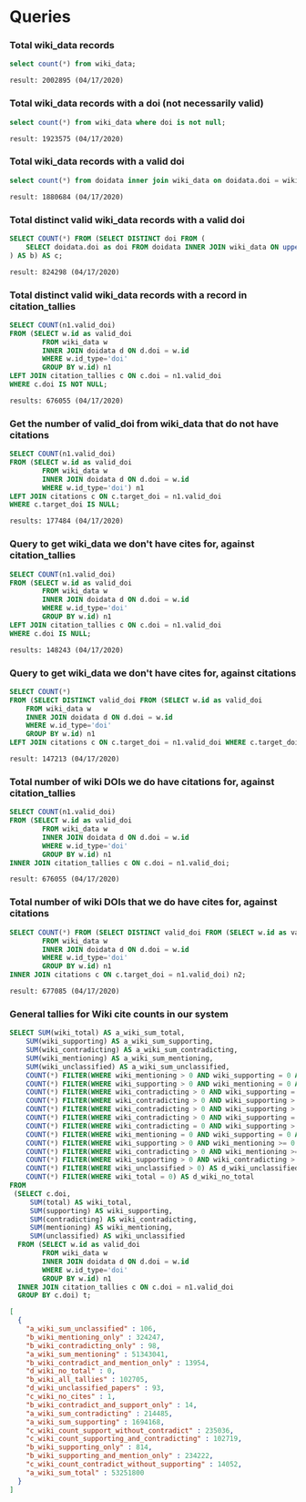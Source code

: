 # Queries

### Total wiki_data records
```sql
select count(*) from wiki_data;
```
`result: 2002895 (04/17/2020)`

### Total wiki_data records with a doi (not necessarily valid)
```sql
select count(*) from wiki_data where doi is not null;
```
`result: 1923575 (04/17/2020)`

### Total wiki_data records with a valid doi
```sql
select count(*) from doidata inner join wiki_data on doidata.doi = wiki_data.doi;
```
`result: 1880684 (04/17/2020)`

### Total distinct valid wiki_data records with a valid doi
```sql
SELECT COUNT(*) FROM (SELECT DISTINCT doi FROM (
	SELECT doidata.doi as doi FROM doidata INNER JOIN wiki_data ON upper(doidata.doi) = upper(wiki_data.id) WHERE wiki_data.id_type='doi'
) AS b) AS c;
```
`result: 824298 (04/17/2020)`

### Total distinct valid wiki_data records with a record in citation_tallies
```sql
SELECT COUNT(n1.valid_doi)
FROM (SELECT w.id as valid_doi
		FROM wiki_data w
		INNER JOIN doidata d ON d.doi = w.id
		WHERE w.id_type='doi'
		GROUP BY w.id) n1
LEFT JOIN citation_tallies c ON c.doi = n1.valid_doi
WHERE c.doi IS NOT NULL;
```
`results: 676055 (04/17/2020)`


### Get the number of valid_doi from wiki_data that do not have citations

```sql
SELECT COUNT(n1.valid_doi)
FROM (SELECT w.id as valid_doi
		FROM wiki_data w
		INNER JOIN doidata d ON d.doi = w.id
		WHERE w.id_type='doi') n1
LEFT JOIN citations c ON c.target_doi = n1.valid_doi
WHERE c.target_doi IS NULL;
```
`results: 177484 (04/17/2020)`

### Query to get wiki_data we don't have cites for, against citation_tallies

```sql
SELECT COUNT(n1.valid_doi)
FROM (SELECT w.id as valid_doi
		FROM wiki_data w
		INNER JOIN doidata d ON d.doi = w.id
		WHERE w.id_type='doi'
		GROUP BY w.id) n1
LEFT JOIN citation_tallies c ON c.doi = n1.valid_doi
WHERE c.doi IS NULL;
```
`results: 148243 (04/17/2020)`

### Query to get wiki_data we don't have cites for, against citations

```sql
SELECT COUNT(*)
FROM (SELECT DISTINCT valid_doi FROM (SELECT w.id as valid_doi
	FROM wiki_data w
	INNER JOIN doidata d ON d.doi = w.id
	WHERE w.id_type='doi'
	GROUP BY w.id) n1
LEFT JOIN citations c ON c.target_doi = n1.valid_doi WHERE c.target_doi IS NULL) n2;
```
`result: 147213 (04/17/2020)`

### Total number of wiki DOIs we do have citations for, against citation_tallies
```sql
SELECT COUNT(n1.valid_doi)
FROM (SELECT w.id as valid_doi
		FROM wiki_data w
		INNER JOIN doidata d ON d.doi = w.id
		WHERE w.id_type='doi'
		GROUP BY w.id) n1
INNER JOIN citation_tallies c ON c.doi = n1.valid_doi;
```
`result: 676055 (04/17/2020)`

### Total number of wiki DOIs that we do have cites for, against citations

```sql
SELECT COUNT(*) FROM (SELECT DISTINCT valid_doi FROM (SELECT w.id as valid_doi
		FROM wiki_data w
		INNER JOIN doidata d ON d.doi = w.id
		WHERE w.id_type='doi'
		GROUP BY w.id) n1
INNER JOIN citations c ON c.target_doi = n1.valid_doi) n2;
```
`result: 677085 (04/17/2020)`


### General tallies for Wiki cite counts in our system

```sql
SELECT SUM(wiki_total) AS a_wiki_sum_total,
    SUM(wiki_supporting) AS a_wiki_sum_supporting,
    SUM(wiki_contradicting) AS a_wiki_sum_contradicting,
    SUM(wiki_mentioning) AS a_wiki_sum_mentioning,
    SUM(wiki_unclassified) AS a_wiki_sum_unclassified,
    COUNT(*) FILTER(WHERE wiki_mentioning > 0 AND wiki_supporting = 0 AND wiki_contradicting = 0) AS b_wiki_mentioning_only,
    COUNT(*) FILTER(WHERE wiki_supporting > 0 AND wiki_mentioning = 0 AND wiki_contradicting = 0) AS b_wiki_supporting_only, 
    COUNT(*) FILTER(WHERE wiki_contradicting > 0 AND wiki_supporting = 0 AND wiki_mentioning = 0) AS b_wiki_contradicting_only,
    COUNT(*) FILTER(WHERE wiki_contradicting > 0 AND wiki_supporting > 0 AND wiki_mentioning > 0) AS b_wiki_all_tallies,
    COUNT(*) FILTER(WHERE wiki_contradicting > 0 AND wiki_supporting > 0 AND wiki_mentioning = 0) AS b_wiki_contradict_and_support_only,
    COUNT(*) FILTER(WHERE wiki_contradicting > 0 AND wiki_supporting = 0 AND wiki_mentioning > 0) AS b_wiki_contradict_and_mention_only,
    COUNT(*) FILTER(WHERE wiki_contradicting = 0 AND wiki_supporting > 0 AND wiki_mentioning > 0) AS b_wiki_supporting_and_mention_only,
    COUNT(*) FILTER(WHERE wiki_mentioning = 0 AND wiki_supporting = 0 AND wiki_contradicting = 0) AS c_wiki_no_cites,
    COUNT(*) FILTER(WHERE wiki_supporting > 0 AND wiki_mentioning >= 0 AND wiki_contradicting = 0) AS c_wiki_count_support_without_contradict,
    COUNT(*) FILTER(WHERE wiki_contradicting > 0 AND wiki_mentioning >= 0 AND wiki_supporting = 0) AS c_wiki_count_contradict_without_supporting,
    COUNT(*) FILTER(WHERE wiki_supporting > 0 AND wiki_contradicting > 0 AND wiki_mentioning >= 0) AS c_wiki_count_supporting_and_contradicting,
    COUNT(*) FILTER(WHERE wiki_unclassified > 0) AS d_wiki_unclassified_papers,
    COUNT(*) FILTER(WHERE wiki_total = 0) AS d_wiki_no_total
FROM
 (SELECT c.doi,
     SUM(total) AS wiki_total,
     SUM(supporting) AS wiki_supporting,
     SUM(contradicting) AS wiki_contradicting,
     SUM(mentioning) AS wiki_mentioning,
     SUM(unclassified) AS wiki_unclassified
  FROM (SELECT w.id as valid_doi
		FROM wiki_data w
		INNER JOIN doidata d ON d.doi = w.id
		WHERE w.id_type='doi'
		GROUP BY w.id) n1
  INNER JOIN citation_tallies c ON c.doi = n1.valid_doi
  GROUP BY c.doi) t;
```

```json
[
  {
    "a_wiki_sum_unclassified" : 106,
    "b_wiki_mentioning_only" : 324247,
    "b_wiki_contradicting_only" : 98,
    "a_wiki_sum_mentioning" : 51343041,
    "b_wiki_contradict_and_mention_only" : 13954,
    "d_wiki_no_total" : 0,
    "b_wiki_all_tallies" : 102705,
    "d_wiki_unclassified_papers" : 93,
    "c_wiki_no_cites" : 1,
    "b_wiki_contradict_and_support_only" : 14,
    "a_wiki_sum_contradicting" : 214485,
    "a_wiki_sum_supporting" : 1694168,
    "c_wiki_count_support_without_contradict" : 235036,
    "c_wiki_count_supporting_and_contradicting" : 102719,
    "b_wiki_supporting_only" : 814,
    "b_wiki_supporting_and_mention_only" : 234222,
    "c_wiki_count_contradict_without_supporting" : 14052,
    "a_wiki_sum_total" : 53251800
  }
]
```